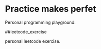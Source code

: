 # Practice makes perfet

Personal programming playground.

##leetcode_exercise

personal leetcode exercise.
